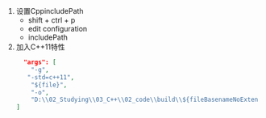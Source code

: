 1. 设置CppincludePath
    * shift + ctrl + p
    * edit configuration
    * includePath
2. 加入C++11特性
    ```json
      "args": [
        "-g",
       "-std=c++11",
        "${file}",
        "-o",
        "D:\\02_Studying\\03_C++\\02_code\\build\\${fileBasenameNoExtension}.exe"
    ]
    ```